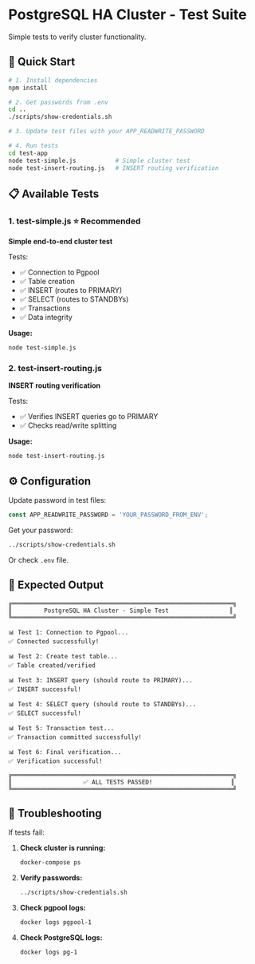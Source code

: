 # PostgreSQL HA Cluster - Test Suite

Simple tests to verify cluster functionality.

## 🚀 Quick Start

```bash
# 1. Install dependencies
npm install

# 2. Get passwords from .env
cd ..
./scripts/show-credentials.sh

# 3. Update test files with your APP_READWRITE_PASSWORD

# 4. Run tests
cd test-app
node test-simple.js           # Simple cluster test
node test-insert-routing.js   # INSERT routing verification
```

## 📋 Available Tests

### 1. test-simple.js ⭐ **Recommended**
**Simple end-to-end cluster test**

Tests:
- ✅ Connection to Pgpool
- ✅ Table creation
- ✅ INSERT (routes to PRIMARY)
- ✅ SELECT (routes to STANDBYs)
- ✅ Transactions
- ✅ Data integrity

**Usage:**
```bash
node test-simple.js
```

### 2. test-insert-routing.js
**INSERT routing verification**

Tests:
- ✅ Verifies INSERT queries go to PRIMARY
- ✅ Checks read/write splitting

**Usage:**
```bash
node test-insert-routing.js
```

## ⚙️ Configuration

Update password in test files:

```javascript
const APP_READWRITE_PASSWORD = 'YOUR_PASSWORD_FROM_ENV';
```

Get your password:
```bash
../scripts/show-credentials.sh
```

Or check `.env` file.

## 🧪 Expected Output

```
╔══════════════════════════════════════════════════════════════╗
║         PostgreSQL HA Cluster - Simple Test                 ║
╚══════════════════════════════════════════════════════════════╝

📊 Test 1: Connection to Pgpool...
✅ Connected successfully!

📊 Test 2: Create test table...
✅ Table created/verified

📊 Test 3: INSERT query (should route to PRIMARY)...
✅ INSERT successful!

📊 Test 4: SELECT query (should route to STANDBYs)...
✅ SELECT successful!

📊 Test 5: Transaction test...
✅ Transaction committed successfully!

📊 Test 6: Final verification...
✅ Verification successful!

╔══════════════════════════════════════════════════════════════╗
║                    ✅ ALL TESTS PASSED!                      ║
╚══════════════════════════════════════════════════════════════╝
```

## 🐛 Troubleshooting

If tests fail:

1. **Check cluster is running:**
   ```bash
   docker-compose ps
   ```

2. **Verify passwords:**
   ```bash
   ../scripts/show-credentials.sh
   ```

3. **Check pgpool logs:**
   ```bash
   docker logs pgpool-1
   ```

4. **Check PostgreSQL logs:**
   ```bash
   docker logs pg-1
   ```
